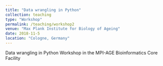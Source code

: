 ```yaml
---
title: "Data wrangling in Python"
collection: teaching
type: "Workshop"
permalink: /teaching/workshop2
venue: "Max Plank Institute for Biology of Ageing"
date: 2018-11-5
location: "Cologne, Germany"
---
```


Data wrangling in Python Workshop in the MPI-AGE Bioinformatics Core Facility 
